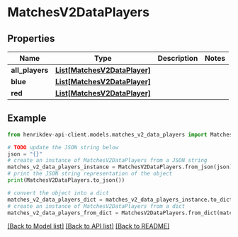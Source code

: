 # MatchesV2DataPlayers


## Properties

Name | Type | Description | Notes
------------ | ------------- | ------------- | -------------
**all_players** | [**List[MatchesV2DataPlayer]**](MatchesV2DataPlayer.md) |  | 
**blue** | [**List[MatchesV2DataPlayer]**](MatchesV2DataPlayer.md) |  | 
**red** | [**List[MatchesV2DataPlayer]**](MatchesV2DataPlayer.md) |  | 

## Example

```python
from henrikdev-api-client.models.matches_v2_data_players import MatchesV2DataPlayers

# TODO update the JSON string below
json = "{}"
# create an instance of MatchesV2DataPlayers from a JSON string
matches_v2_data_players_instance = MatchesV2DataPlayers.from_json(json)
# print the JSON string representation of the object
print(MatchesV2DataPlayers.to_json())

# convert the object into a dict
matches_v2_data_players_dict = matches_v2_data_players_instance.to_dict()
# create an instance of MatchesV2DataPlayers from a dict
matches_v2_data_players_from_dict = MatchesV2DataPlayers.from_dict(matches_v2_data_players_dict)
```
[[Back to Model list]](../README.md#documentation-for-models) [[Back to API list]](../README.md#documentation-for-api-endpoints) [[Back to README]](../README.md)



